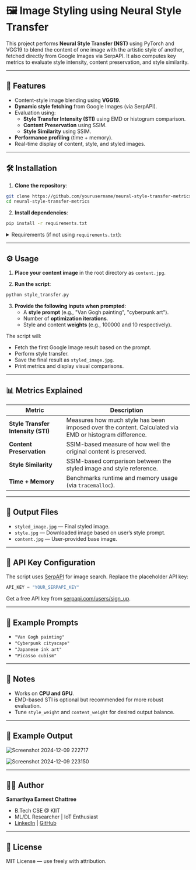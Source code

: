 # 🖼️ Image Styling using Neural Style Transfer
This project performs **Neural Style Transfer (NST)** using PyTorch and VGG19 to blend the content of one image with the artistic style of another, fetched directly from Google Images via SerpAPI. It also computes key metrics to evaluate style intensity, content preservation, and style similarity.

---

## 🚀 Features

- Content-style image blending using **VGG19**.
- **Dynamic style fetching** from Google Images (via SerpAPI).
- Evaluation using:
  - **Style Transfer Intensity (STI)** using EMD or histogram comparison.
  - **Content Preservation** using SSIM.
  - **Style Similarity** using SSIM.
- **Performance profiling** (time + memory).
- Real-time display of content, style, and styled images.

---

## 🛠️ Installation

1. **Clone the repository**:

```bash
git clone https://github.com/yourusername/neural-style-transfer-metrics.git
cd neural-style-transfer-metrics
```

2. **Install dependencies**:

```bash
pip install -r requirements.txt
```

<details>
<summary>Requirements (if not using <code>requirements.txt</code>):</summary>

```bash
torch torchvision matplotlib requests beautifulsoup4 serpapi scikit-image numpy
```

> Optional (for STI via EMD):
```bash
pip install EMD-signal  # OR PyEMD
```
</details>

---

## ⚙️ Usage

1. **Place your content image** in the root directory as `content.jpg`.

2. **Run the script**:

```bash
python style_transfer.py
```

3. **Provide the following inputs when prompted**:
   - A **style prompt** (e.g., "Van Gogh painting", "cyberpunk art").
   - Number of **optimization iterations**.
   - Style and content **weights** (e.g., 100000 and 10 respectively).

The script will:
- Fetch the first Google Image result based on the prompt.
- Perform style transfer.
- Save the final result as `styled_image.jpg`.
- Print metrics and display visual comparisons.

---

## 📊 Metrics Explained

| Metric                     | Description                                                                 |
|---------------------------|-----------------------------------------------------------------------------|
| **Style Transfer Intensity (STI)** | Measures how much style has been imposed over the content. Calculated via EMD or histogram difference. |
| **Content Preservation**   | SSIM-based measure of how well the original content is preserved.           |
| **Style Similarity**       | SSIM-based comparison between the styled image and style reference.         |
| **Time + Memory**          | Benchmarks runtime and memory usage (via `tracemalloc`).                    |

---

## 📁 Output Files

- `styled_image.jpg` — Final styled image.
- `style.jpg` — Downloaded image based on user’s style prompt.
- `content.jpg` — User-provided base image.

---

## 🔐 API Key Configuration

The script uses [SerpAPI](https://serpapi.com/) for image search. Replace the placeholder API key:

```python
API_KEY = "YOUR_SERPAPI_KEY"
```

Get a free API key from [serpapi.com/users/sign_up](https://serpapi.com/users/sign_up).

---

## 🧪 Example Prompts

- `"Van Gogh painting"`
- `"Cyberpunk cityscape"`
- `"Japanese ink art"`
- `"Picasso cubism"`

---

## 📌 Notes

- Works on **CPU and GPU**.
- EMD-based STI is optional but recommended for more robust evaluation.
- Tune `style_weight` and `content_weight` for desired output balance.

---

## 📸 Example Output

![Screenshot 2024-12-09 222717](https://github.com/user-attachments/assets/7a5d984d-5364-4473-a2cd-7e4000888934)

![Screenshot 2024-12-09 223150](https://github.com/user-attachments/assets/cbeddebc-7bd5-49f5-8d2e-5a28a804f5ff)

---

## 🧑‍💻 Author

**Samarthya Earnest Chattree**

- B.Tech CSE @ KIIT
- ML/DL Researcher | IoT Enthusiast
- [LinkedIn](https://www.linkedin.com) | [GitHub](https://github.com/yourusername)

---

## 📜 License

MIT License — use freely with attribution.

